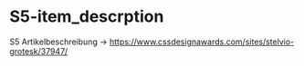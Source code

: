 # S5-item_descrption
S5 Artikelbeschreibung
-> https://www.cssdesignawards.com/sites/stelvio-grotesk/37947/